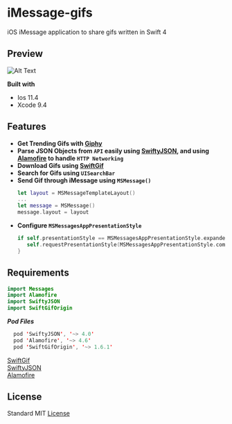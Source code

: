 # iMessage-gifs
iOS iMessage application to share gifs written in Swift 4

## Preview
![Alt Text](https://media.giphy.com/media/RLkz9wb9p98lwWjdtH/giphy.gif )

**Built with**
- Ios 11.4
- Xcode 9.4 

## Features
- **Get Trending Gifs with [Giphy](https://giphy.com/)**
- **Parse JSON Objects from ```API``` easily using [SwiftyJSON](https://github.com/SwiftyJSON/SwiftyJSON), and using [Alamofire](https://github.com/Alamofire/Alamofire) to handle ```HTTP Networking```**
- **Download Gifs using [SwiftGif](https://github.com/swiftgif/SwiftGif)**
- **Search for Gifs using ```UISearchBar```**
- **Send Gif through iMessage using ```MSMessage()```**
  ```swift
  let layout = MSMessageTemplateLayout()
  ...
  let message = MSMessage()
  message.layout = layout
  ```
- **Configure ```MSMessagesAppPresentationStyle```**
  ```swift
  if self.presentationStyle == MSMessagesAppPresentationStyle.expanded {
     self.requestPresentationStyle(MSMessagesAppPresentationStyle.compact)
  }
  ```

## Requirements
```swift
import Messages
import Alamofire
import SwiftyJSON
import SwiftGifOrigin
```

**_Pod Files_**
```swift
  pod 'SwiftyJSON', '~> 4.0'
  pod 'Alamofire', '~> 4.6'
  pod 'SwiftGifOrigin', '~> 1.6.1'
```
[SwiftGif](https://github.com/swiftgif/SwiftGif)   
[SwiftyJSON](https://github.com/SwiftyJSON/SwiftyJSON)  
[Alamofire](https://github.com/Alamofire/Alamofire)   

## License
Standard MIT [License](https://github.com/johnnyperdomo/iMessage-gifs/blob/master/LICENSE)
